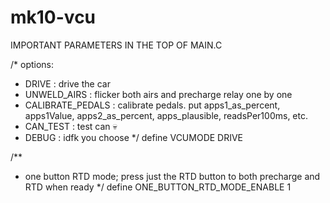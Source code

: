 # mk10-vcu


IMPORTANT PARAMETERS IN THE TOP OF MAIN.C

/* options:
 * DRIVE : drive the car
 * UNWELD_AIRS : flicker both airs and precharge relay one by one
 * CALIBRATE_PEDALS : calibrate pedals. put apps1_as_percent, apps1Value, apps2_as_percent, apps_plausible, readsPer100ms, etc.
 * CAN_TEST : test can :skull:
 * DEBUG : idfk you choose
*/
define VCUMODE DRIVE


/**
 * one button RTD mode; press just the RTD button to both precharge and RTD when ready
 */
define ONE_BUTTON_RTD_MODE_ENABLE 1